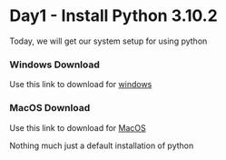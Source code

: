 # Day1 - Install Python 3.10.2 
Today, we will get our system setup for using python
### Windows Download 
Use this link to download for [windows](https://www.python.org/downloads/windows/)
### MacOS Download 
Use this link to download for [MacOS](https://www.python.org/downloads/macos/)

Nothing much just a default installation of python 